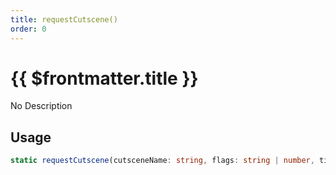 ```yaml
---
title: requestCutscene()
order: 0
---
```


# {{ $frontmatter.title }}

No Description

## Usage

```ts
static requestCutscene(cutsceneName: string, flags: string | number, timeout?: number): Promise<void>;
```
